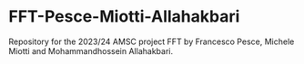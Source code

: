 # FFT-Pesce-Miotti-Allahakbari

Repository for the 2023/24 AMSC project FFT by Francesco Pesce, Michele Miotti and Mohammandhossein Allahakbari.